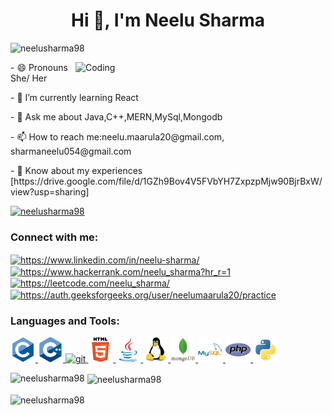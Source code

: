 

<h1 align="center">Hi 👋, I'm Neelu Sharma</h1>
<p align="left"> <img src="https://komarev.com/ghpvc/?username=neelusharma98&label=Profile%20views&color=0e75b6&style=flat" alt="neelusharma98" /> </p>
<img align="right" alt="Coding" width="400" src="https://camo.githubusercontent.com/0f2df9c6430300192232520a10bc3f09066cee3c6f1205da8490ac2b1d69d9e5/68747470733a2f2f6d69722d73332d63646e2d63662e626568616e63652e6e65742f70726f6a6563745f6d6f64756c65732f646973702f3630313031343131363737303437352e363036386265666634363430612e676966">
<p>- 😄 Pronouns She/ Her</p>
<p>- 🌱 I’m currently learning React</p>
<p>- 💬 Ask me about Java,C++,MERN,MySql,Mongodb</p>
<p>- 📫 How to reach me:neelu.maarula20@gmail.com, sharmaneelu054@gmail.com</p>
<p>- 📄 Know about my experiences [https://drive.google.com/file/d/1GZh9Bov4V5FVbYH7ZxpzpMjw90BjrBxW/view?usp=sharing]</p>

<p align="left"> <a href="https://github.com/ryo-ma/github-profile-trophy"><img src="https://github-profile-trophy.vercel.app/?username=neelusharma98" alt="neelusharma98" /></a> </p>

<h3 align="left">Connect with me:</h3>
<p align="left">


<a href="https://linkedin.com/in/https://www.linkedin.com/in/neelu-sharma/" target="blank"><img align="center" src="https://raw.githubusercontent.com/rahuldkjain/github-profile-readme-generator/master/src/images/icons/Social/linked-in-alt.svg" alt="https://www.linkedin.com/in/neelu-sharma/" height="30" width="40" /></a>
<a href="https://www.hackerrank.com/https://www.hackerrank.com/neelu_sharma?hr_r=1" target="blank"><img align="center" src="https://raw.githubusercontent.com/rahuldkjain/github-profile-readme-generator/master/src/images/icons/Social/hackerrank.svg" alt="https://www.hackerrank.com/neelu_sharma?hr_r=1" height="30" width="40" /></a>
<a href="https://www.leetcode.com/https://leetcode.com/neelu_sharma/" target="blank"><img align="center" src="https://raw.githubusercontent.com/rahuldkjain/github-profile-readme-generator/master/src/images/icons/Social/leet-code.svg" alt="https://leetcode.com/neelu_sharma/" height="30" width="40" /></a>
<a href="https://auth.geeksforgeeks.org/user/https://auth.geeksforgeeks.org/user/neelumaarula20/practice" target="blank"><img align="center" src="https://raw.githubusercontent.com/rahuldkjain/github-profile-readme-generator/master/src/images/icons/Social/geeks-for-geeks.svg" alt="https://auth.geeksforgeeks.org/user/neelumaarula20/practice" height="30" width="40" /></a>
</p>

<h3 align="left">Languages and Tools:</h3>
<p align="left"> <a href="https://www.cprogramming.com/" target="_blank" rel="noreferrer"> <img src="https://raw.githubusercontent.com/devicons/devicon/master/icons/c/c-original.svg" alt="c" width="40" height="40"/> </a> <a href="https://www.w3schools.com/cpp/" target="_blank" rel="noreferrer"> <img src="https://raw.githubusercontent.com/devicons/devicon/master/icons/cplusplus/cplusplus-original.svg" alt="cplusplus" width="40" height="40"/> </a> <a href="https://git-scm.com/" target="_blank" rel="noreferrer"> <img src="https://www.vectorlogo.zone/logos/git-scm/git-scm-icon.svg" alt="git" width="40" height="40"/> </a> <a href="https://www.w3.org/html/" target="_blank" rel="noreferrer"> <img src="https://raw.githubusercontent.com/devicons/devicon/master/icons/html5/html5-original-wordmark.svg" alt="html5" width="40" height="40"/> </a> <a href="https://www.java.com" target="_blank" rel="noreferrer"> <img src="https://raw.githubusercontent.com/devicons/devicon/master/icons/java/java-original.svg" alt="java" width="40" height="40"/> </a> <a href="https://www.linux.org/" target="_blank" rel="noreferrer"> <img src="https://raw.githubusercontent.com/devicons/devicon/master/icons/linux/linux-original.svg" alt="linux" width="40" height="40"/> </a> <a href="https://www.mongodb.com/" target="_blank" rel="noreferrer"> <img src="https://raw.githubusercontent.com/devicons/devicon/master/icons/mongodb/mongodb-original-wordmark.svg" alt="mongodb" width="40" height="40"/> </a> <a href="https://www.mysql.com/" target="_blank" rel="noreferrer"> <img src="https://raw.githubusercontent.com/devicons/devicon/master/icons/mysql/mysql-original-wordmark.svg" alt="mysql" width="40" height="40"/> </a> <a href="https://www.php.net" target="_blank" rel="noreferrer"> <img src="https://raw.githubusercontent.com/devicons/devicon/master/icons/php/php-original.svg" alt="php" width="40" height="40"/> </a> <a href="https://www.python.org" target="_blank" rel="noreferrer"> <img src="https://raw.githubusercontent.com/devicons/devicon/master/icons/python/python-original.svg" alt="python" width="40" height="40"/> </a> </p>

<p><img align="left" src="https://github-readme-stats.vercel.app/api/top-langs?username=neelusharma98&show_icons=true&locale=en&layout=compact" alt="neelusharma98" /></p>

<p>&nbsp;<img align="center" src="https://github-readme-stats.vercel.app/api?username=neelusharma98&show_icons=true&locale=en" alt="neelusharma98" /></p>

<p><img align="center" src="https://github-readme-streak-stats.herokuapp.com/?user=neelusharma98&" alt="neelusharma98" /></p>
